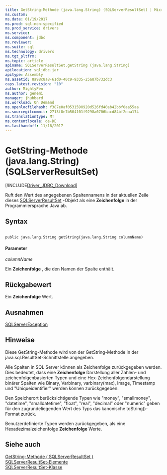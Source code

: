 ```yaml
---
title: GetString-Methode (java.lang.String) (SQLServerResultSet) | Microsoft Docs
ms.custom: 
ms.date: 01/19/2017
ms.prod: sql-non-specified
ms.prod_service: drivers
ms.service: 
ms.component: jdbc
ms.reviewer: 
ms.suite: sql
ms.technology: drivers
ms.tgt_pltfrm: 
ms.topic: article
apiname: SQLServerResultSet.getString (java.lang.String)
apilocation: sqljdbc.jar
apitype: Assembly
ms.assetid: 8a98c8a8-61d0-40c9-9335-25a87b732dc3
caps.latest.revision: "10"
author: MightyPen
ms.author: genemi
manager: jhubbard
ms.workload: On Demand
ms.openlocfilehash: f387e0af0531590920d526fd40ab42bbf0aa55aa
ms.sourcegitcommit: 2713f8e7b504101f9298a0706bacd84bf2eaa174
ms.translationtype: MT
ms.contentlocale: de-DE
ms.lasthandoff: 11/18/2017
---
```

# <a name="getstring-method-javalangstring-sqlserverresultset"></a>GetString-Methode (java.lang.String) (SQLServerResultSet)
[!INCLUDE[Driver_JDBC_Download](../../../includes/driver_jdbc_download.md)]

  Ruft den Wert des angegebenen Spaltennamens in der aktuellen Zeile dieses [SQLServerResultSet](../../../connect/jdbc/reference/sqlserverresultset-class.md) -Objekt als eine **Zeichenfolge** in der Programmiersprache Java ab.  
  
## <a name="syntax"></a>Syntax  
  
```  
  
public java.lang.String getString(java.lang.String columnName)  
```  
  
#### <a name="parameters"></a>Parameter  
 *columnName*  
  
 Ein **Zeichenfolge** , die den Namen der Spalte enthält.  
  
## <a name="return-value"></a>Rückgabewert  
 Ein **Zeichenfolge** Wert.  
  
## <a name="exceptions"></a>Ausnahmen  
 [SQLServerException](../../../connect/jdbc/reference/sqlserverexception-class.md)  
  
## <a name="remarks"></a>Hinweise  
 Diese GetString-Methode wird von der GetString-Methode in der java.sql.ResultSet-Schnittstelle angegeben.  
  
 Alle Spalten in SQL Server können als Zeichenfolge zurückgegeben werden. Dies bedeutet, dass eine **Zeichenfolge** Darstellung aller Zahlen- und zeichenfolgenbasierten Typen und eine Hex-Zeichenfolgendarstellung binärer Spalten wie Binary, Varbinary, varbinary(max), Image, Timestamp und "Uniqueidentifier" werden können zurückgegeben.  
  
 Den Speicherort berücksichtigende Typen wie "money", "smallmoney", "datetime", "smalldatetime", "float", "real", "decimal" oder "numeric" geben für den zugrundeliegenden Wert des Typs das kanonische toString()-Format zurück.  
  
 Benutzerdefinierte Typen werden zurückgegeben, als eine Hexadezimalzeichenfolge **Zeichenfolge** Werte.  
  
## <a name="see-also"></a>Siehe auch  
 [GetString-Methode &#40; SQLServerResultSet &#41;](../../../connect/jdbc/reference/getstring-method-sqlserverresultset.md)   
 [SQLServerResultSet-Elemente](../../../connect/jdbc/reference/sqlserverresultset-members.md)   
 [SQLServerResultSet-Klasse](../../../connect/jdbc/reference/sqlserverresultset-class.md)  
  
  
